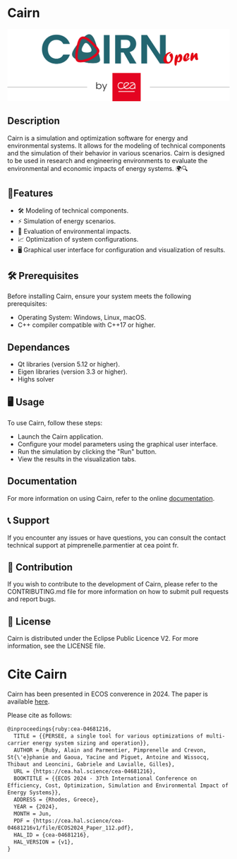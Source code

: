 # Cairn 

![logo_cairn](resources/images/cairnopen.png)

## Description
Cairn is a simulation and optimization software for energy and environmental systems. It allows for the modeling of technical components and the simulation of their behavior in various scenarios. Cairn is designed to be used in research and engineering environments to evaluate the environmental and economic impacts of energy systems. 🌍🔍

## 🌟Features
- 🛠️ Modeling of technical components. 
- ⚡ Simulation of energy scenarios. 
- 🌳 Evaluation of environmental impacts. 
- 📈 Optimization of system configurations. 
- 🖥️ Graphical user interface for configuration and visualization of results. 

## 🛠️ Prerequisites
Before installing Cairn, ensure your system meets the following prerequisites:

- Operating System: Windows, Linux, macOS. 
- C++ compiler compatible with C++17 or higher.

## Dependances 
- Qt libraries (version 5.12 or higher). 
- Eigen libraries (version 3.3 or higher).
- Highs solver

## 🖥️ Usage
To use Cairn, follow these steps:

- Launch the Cairn application. 
- Configure your model parameters using the graphical user interface. 
- Run the simulation by clicking the "Run" button.
- View the results in the visualization tabs.

## Documentation
For more information on using Cairn, refer to the online [documentation](https://cea-liten.github.io/CairnOpen/).

## 📞 Support
If you encounter any issues or have questions, you can consult the contact technical support at pimprenelle.parmentier at cea point fr. 

## 🤝 Contribution
If you wish to contribute to the development of Cairn, please refer to the CONTRIBUTING.md file for more information on how to submit pull requests and report bugs. 

## 📜 License
Cairn is distributed under the Eclipse Public Licence V2. For more information, see the LICENSE file. 

# Cite Cairn

Cairn has been presented in ECOS converence in 2024. The paper is available [here](https://cea.hal.science/cea-04681216).

Please cite as follows:

```
@inproceedings{ruby:cea-04681216,
  TITLE = {{PERSEE, a single tool for various optimizations of multi-carrier energy system sizing and operation}},
  AUTHOR = {Ruby, Alain and Parmentier, Pimprenelle and Crevon, St{\'e}phanie and Gaoua, Yacine and Piguet, Antoine and Wissocq, Thibaut and Leoncini, Gabriele and Lavialle, Gilles},
  URL = {https://cea.hal.science/cea-04681216},
  BOOKTITLE = {{ECOS 2024 - 37th International Conference on Efficiency, Cost, Optimization, Simulation and Environmental Impact of Energy Systems}},
  ADDRESS = {Rhodes, Greece},
  YEAR = {2024},
  MONTH = Jun,
  PDF = {https://cea.hal.science/cea-04681216v1/file/ECOS2024_Paper_112.pdf},
  HAL_ID = {cea-04681216},
  HAL_VERSION = {v1},
}
```
